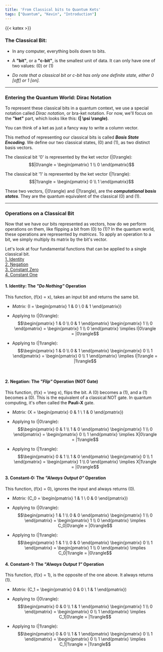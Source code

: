 ```yaml
---
title: 'From Classical bits to Quantum Kets'
tags: ["Quantum", "Kevin", "Introduction"]
---
```


{{< katex >}}

### The Classical Bit:

- In any computer, everything boils down to bits.
- A **"bit"**, or a **"c-bit"**, is the smallest unit of data. It can only have one of two values: \(0\) or \(1\)

- *Do note that a classical bit or c-bit has only one definite state, either 0 [off] or 1 [on].*
---
### Entering the Quantum World: Dirac Notation

To represent these classical bits in a quantum context, we use a special notation called *Dirac notation*, or bra-ket notation. For now, we'll focus on the **"ket"** part, which looks like this: **\(| \psi \rangle\)**.

You can think of a ket as just a fancy way to write a column vector.

This method of representing our classical bits is called ***Basis State Encoding***. We define our two classical states, \(0\) and \(1\), as two distinct basis vectors.

The classical bit '0' is represented by the ket vector \(|0\rangle\):
$$|0\rangle = \begin{pmatrix} 1 \\ 0 \end{pmatrix}$$

The classical bit '1' is represented by the ket vector \(|1\rangle\):
$$|1\rangle = \begin{pmatrix} 0 \\ 1 \end{pmatrix}$$

These two vectors, \(|0\rangle\) and \(|1\rangle\), are the ***computational basis states***. They are the quantum equivalent of the classical \(0\) and \(1\).

---
### Operations on a Classical Bit

Now that we have our bits represented as vectors, how do we perform operations on them, like flipping a bit from \(0\) to \(1\)? In the quantum world, these operations are represented by *matrices*. To apply an operation to a bit, we simply multiply its matrix by the bit's vector.

Let's look at four fundamental functions that can be applied to a single classical bit.<br>
[1. Identity](#1-identity-the-do-nothing-operation)<br>
[2. Negation](#2-negation-the-flip-operation-not-gate)<br>
[3. Constant Zero](#3-constant-0-the-always-output-0-operation)<br>
[4. Constant One](#4-constant-1-the-always-output-1-operation)

#### 1. Identity: The *"Do Nothing"* Operation

This function, \(f(x) = x\), takes an input bit and returns the same bit.

* *Matrix:* \(I = \begin{pmatrix} 1 & 0 \\ 0 & 1 \end{pmatrix}\)

* Applying to \(|0\rangle\):
    $$\begin{pmatrix} 1 & 0 \\ 0 & 1 \end{pmatrix} \begin{pmatrix} 1 \\ 0 \end{pmatrix} = \begin{pmatrix} 1 \\ 0 \end{pmatrix} \implies I|0\rangle = |0\rangle$$

* Applying to \(|1\rangle\):
    $$\begin{pmatrix} 1 & 0 \\ 0 & 1 \end{pmatrix} \begin{pmatrix} 0 \\ 1 \end{pmatrix} = \begin{pmatrix} 0 \\ 1 \end{pmatrix} \implies I|1\rangle = |1\rangle$$

<br>

#### 2. Negation: The *"Flip"* Operation (NOT Gate)

This function, \(f(x) = \neg x\), flips the bit. A \(0\) becomes a \(1\), and a \(1\) becomes a \(0\). This is the equivalent of a classical NOT gate. In quantum computing, it's often called the **Pauli-X** gate.

* *Matrix:* \(X = \begin{pmatrix} 0 & 1 \\ 1 & 0 \end{pmatrix}\)


* Applying to \(|0\rangle\):
    $$\begin{pmatrix} 0 & 1 \\ 1 & 0 \end{pmatrix} \begin{pmatrix} 1 \\ 0 \end{pmatrix} = \begin{pmatrix} 0 \\ 1 \end{pmatrix} \implies X|0\rangle = |1\rangle$$

* Applying to \(|1\rangle\):
    $$\begin{pmatrix} 0 & 1 \\ 1 & 0 \end{pmatrix} \begin{pmatrix} 0 \\ 1 \end{pmatrix} = \begin{pmatrix} 1 \\ 0 \end{pmatrix} \implies X|1\rangle = |0\rangle$$


#### 3. Constant-0: The *"Always Output 0"* Operation

This function, \(f(x) = 0\), ignores the input and always returns \(0\).

* *Matrix:* \(C_0 = \begin{pmatrix} 1 & 1 \\ 0 & 0 \end{pmatrix}\)

* Applying to \(|0\rangle\):
    $$\begin{pmatrix} 1 & 1 \\ 0 & 0 \end{pmatrix} \begin{pmatrix} 1 \\ 0 \end{pmatrix} = \begin{pmatrix} 1 \\ 0 \end{pmatrix} \implies C_0|0\rangle = |0\rangle$$
* Applying to \(|1\rangle\):
    $$\begin{pmatrix} 1 & 1 \\ 0 & 0 \end{pmatrix} \begin{pmatrix} 0 \\ 1 \end{pmatrix} = \begin{pmatrix} 1 \\ 0 \end{pmatrix} \implies C_0|1\rangle = |0\rangle$$


#### 4. Constant-1: The *"Always Output 1"* Operation

This function, \(f(x) = 1\), is the opposite of the one above. It always returns \(1\).

* *Matrix:* \(C_1 = \begin{pmatrix} 0 & 0 \\ 1 & 1 \end{pmatrix}\)


* Applying to \(|0\rangle\):
    $$\begin{pmatrix} 0 & 0 \\ 1 & 1 \end{pmatrix} \begin{pmatrix} 1 \\ 0 \end{pmatrix} = \begin{pmatrix} 0 \\ 1 \end{pmatrix} \implies C_1|0\rangle = |1\rangle$$
* Applying to \(|1\rangle\):
    $$\begin{pmatrix} 0 & 0 \\ 1 & 1 \end{pmatrix} \begin{pmatrix} 0 \\ 1 \end{pmatrix} = \begin{pmatrix} 0 \\ 1 \end{pmatrix} \implies C_1|1\rangle = |1\rangle$$
